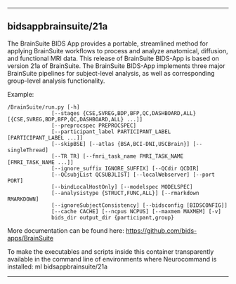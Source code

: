 
----------------------------------
## bidsappbrainsuite/21a ##
The BrainSuite BIDS App provides a portable, streamlined method for applying BrainSuite workflows to process and analyze anatomical, diffusion, and functional MRI data. This release of BrainSuite BIDS-App is based on version 21a of BrainSuite. The BrainSuite BIDS-App implements three major BrainSuite pipelines for subject-level analysis, as well as corresponding group-level analysis functionality.

Example:
```
/BrainSuite/run.py [-h]
              [--stages {CSE,SVREG,BDP,BFP,QC,DASHBOARD,ALL} [{CSE,SVREG,BDP,BFP,QC,DASHBOARD,ALL} ...]]
              [--preprocspec PREPROCSPEC]
              [--participant_label PARTICIPANT_LABEL [PARTICIPANT_LABEL ...]]
              [--skipBSE] [--atlas {BSA,BCI-DNI,USCBrain}] [--singleThread]
              [--TR TR] [--fmri_task_name FMRI_TASK_NAME [FMRI_TASK_NAME ...]]
              [--ignore_suffix IGNORE_SUFFIX] [--QCdir QCDIR]
              [--QCsubjList QCSUBJLIST] [--localWebserver] [--port PORT]
              [--bindLocalHostOnly] [--modelspec MODELSPEC]
              [--analysistype {STRUCT,FUNC,ALL}] [--rmarkdown RMARKDOWN]
              [--ignoreSubjectConsistency] [--bidsconfig [BIDSCONFIG]]
              [--cache CACHE] [--ncpus NCPUS] [--maxmem MAXMEM] [-v]
              bids_dir output_dir {participant,group}
```

More documentation can be found here: https://github.com/bids-apps/BrainSuite

To make the executables and scripts inside this container transparently available in the command line of environments where Neurocommand is installed: ml bidsappbrainsuite/21a


----------------------------------

